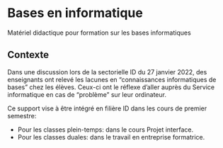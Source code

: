 # Bases en informatique 

Matériel didactique pour formation sur les bases informatiques

## Contexte 

Dans une discussion lors de la sectorielle ID du 27 janvier 2022, des enseignants ont relevé les lacunes en “connaissances informatiques de bases” chez les élèves. Ceux-ci ont le réflexe d’aller auprès du Service informatique en cas de “problème” sur leur ordinateur.

Ce support vise à être intégré en filière ID dans les cours de premier semestre:

- Pour les classes plein-temps: dans le cours Projet interface.
- Pour les classes duales: dans le travail en entreprise formatrice.
